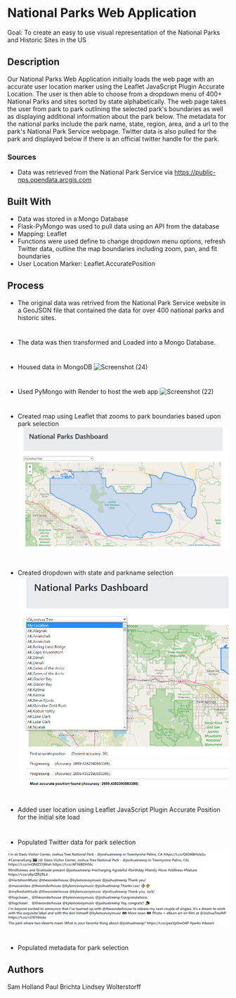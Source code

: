 # National Parks Web Application

Goal: To create an easy to use visual representation of the National Parks and Historic Sites in the US

## Description

Our National Parks Web Application initially loads the web page with an accurate user location marker using the Leaflet JavaScript Plugin Accurate Location. The user is then able to choose from a dropdown menu of 400+ National Parks and sites sorted by state alphabetically. The web page takes the user from park to park outlining the selected park's boundaries as well as displaying additional information about the park below. The metadata for the national parks include the park name, state, region, area, and a url to the park's National Park Service webpage. Twitter data is also pulled for the park and displayed below if there is an official twitter handle for the park.

### Sources

* Data was retrieved from the National Park Service via https://public-nps.opendata.arcgis.com

## Built With


* Data was stored in a Mongo Database
* Flask-PyMongo was used to pull data using an API from the database
* Mapping: Leaflet
* Functions were used define to change dropdown menu options, refresh Twitter data, outline the map boundaries including zoom, pan, and fit boundaries
* User Location Marker: Leaflet.AccuratePosition

## Process

* The original data was retrived from the National Park Service website in a GeoJSON file that contained the data for over 400 national parks and historic sites.
#
* The data was then transformed and Loaded into a Mongo Database.
#
* Housed data in MongoDB
![Screenshot (24)](https://user-images.githubusercontent.com/113874979/215343549-7f30f6c0-aa25-4b94-b660-3e9dc5c866cf.png)
#
* Used PyMongo with Render to host the web app
![Screenshot (22)](https://user-images.githubusercontent.com/113874979/215343171-cc045a0f-c23d-4d55-808f-6dcc17fd818a.png)
#
* Created map using Leaflet that zooms to park boundaries based upon park selection
![alt text](Screenshots/National%20Parks%20Web%20App%20Map.png)
#
* Created dropdown with state and parkname selection
![alt text](Screenshots/National%20Parks%20Web%20App%20Dropdown%20Menu.png)
#
* Added user location using Leaflet JavaScript Plugin Accurate Position for the initial site load
#
* Populated Twitter data for park selection


![alt text](Screenshots/National%20Parks%20Web%20App%20Twitter%20Data.png)
#
* Populated metadata for park selection

## Authors

Sam Holland
Paul Brichta
Lindsey Wolterstorff
